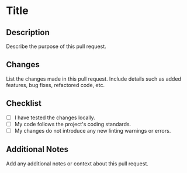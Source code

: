 # Title

## Description

Describe the purpose of this pull request.

## Changes

List the changes made in this pull request. Include details such as added features, bug fixes, refactored code, etc.

## Checklist

- [ ] I have tested the changes locally.
- [ ] My code follows the project's coding standards.
- [ ] My changes do not introduce any new linting warnings or errors.

## Additional Notes

Add any additional notes or context about this pull request.
